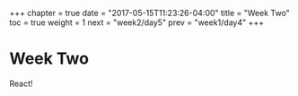 +++
chapter = true
date = "2017-05-15T11:23:26-04:00"
title = "Week Two"
toc = true
weight = 1
next = "week2/day5"
prev = "week1/day4"
+++

# Week Two

React!
